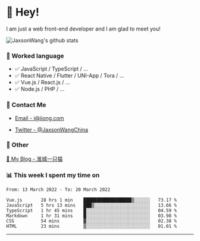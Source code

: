 # 👋 Hey!

I am just a web front-end developer and I am glad to meet you!

![JaxsonWang's github stats](https://github-readme-stats.vercel.app/api?username=JaxsonWang&&show_icons=true&&title_color=1abc9c&&icon_color=1abc9c)


### 📝 Worked language

- ✅ JavaScript / TypeScript / ...
- ✅ React Native / Flutter / UNI-App / Tora / ...
- ✅ Vue.js / React.js / ...
- ✅ Node.js / PHP / ...

### 📮 Contact Me

- [Email - i@iiong.com](mailto:i@iiong.com)

- [Twitter - @JaxsonWangChina](https://twitter.com/JaxsonWangChina)

### 🤪 Other

[📌 My Blog - 淮城一只猫](https://iiong.com)

### 📊 This week I spent my time on

<!--START_SECTION:waka-->

```text
From: 13 March 2022 - To: 20 March 2022

Vue.js       28 hrs 1 min    ██████████████████▒░░░░░░   73.17 %
JavaScript   5 hrs 13 mins   ███▒░░░░░░░░░░░░░░░░░░░░░   13.66 %
TypeScript   1 hr 45 mins    █░░░░░░░░░░░░░░░░░░░░░░░░   04.59 %
Markdown     1 hr 31 mins    █░░░░░░░░░░░░░░░░░░░░░░░░   03.98 %
CSS          54 mins         ▓░░░░░░░░░░░░░░░░░░░░░░░░   02.38 %
HTML         23 mins         ▒░░░░░░░░░░░░░░░░░░░░░░░░   01.01 %
```

<!--END_SECTION:waka-->

---
